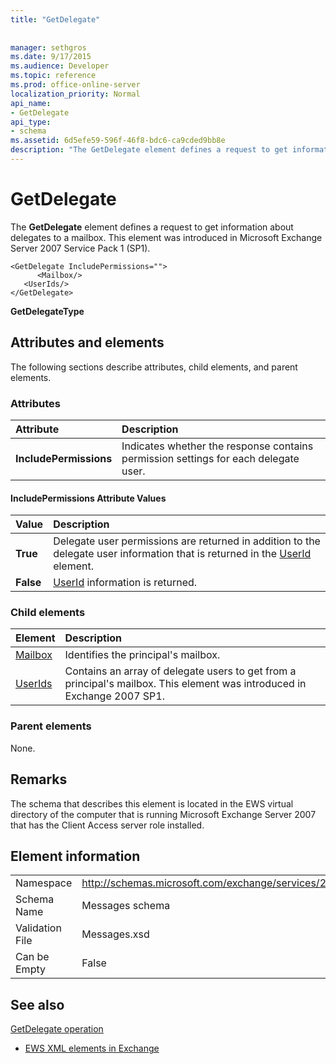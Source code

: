 ```yaml
---
title: "GetDelegate"
 
 
manager: sethgros
ms.date: 9/17/2015
ms.audience: Developer
ms.topic: reference
ms.prod: office-online-server
localization_priority: Normal
api_name:
- GetDelegate
api_type:
- schema
ms.assetid: 6d5efe59-596f-46f8-bdc6-ca9cded9bb8e
description: "The GetDelegate element defines a request to get information about delegates to a mailbox. This element was introduced in Microsoft Exchange Server 2007 Service Pack 1 (SP1)."
---
```


# GetDelegate

The **GetDelegate** element defines a request to get information about delegates to a mailbox. This element was introduced in Microsoft Exchange Server 2007 Service Pack 1 (SP1). 
  
```
<GetDelegate IncludePermissions="">
      <Mailbox/>
   <UserIds/>
</GetDelegate>
```

 **GetDelegateType**
## Attributes and elements

The following sections describe attributes, child elements, and parent elements.
  
### Attributes

|**Attribute**|**Description**|
|:-----|:-----|
|**IncludePermissions** <br/> |Indicates whether the response contains permission settings for each delegate user.  <br/> |
   
#### IncludePermissions Attribute Values

|**Value**|**Description**|
|:-----|:-----|
|**True** <br/> |Delegate user permissions are returned in addition to the delegate user information that is returned in the [UserId](userid.md) element.  <br/> |
|**False** <br/> |[UserId](userid.md) information is returned.  <br/> |
   
### Child elements

|**Element**|**Description**|
|:-----|:-----|
|[Mailbox](mailbox.md) <br/> |Identifies the principal's mailbox.  <br/> |
|[UserIds](userids.md) <br/> |Contains an array of delegate users to get from a principal's mailbox. This element was introduced in Exchange 2007 SP1.  <br/> |
   
### Parent elements

None.
  
## Remarks

The schema that describes this element is located in the EWS virtual directory of the computer that is running Microsoft Exchange Server 2007 that has the Client Access server role installed.
  
## Element information

|||
|:-----|:-----|
|Namespace  <br/> |http://schemas.microsoft.com/exchange/services/2006/messages  <br/> |
|Schema Name  <br/> |Messages schema  <br/> |
|Validation File  <br/> |Messages.xsd  <br/> |
|Can be Empty  <br/> |False  <br/> |
   
## See also



[GetDelegate operation](getdelegate-operation.md)


- [EWS XML elements in Exchange](ews-xml-elements-in-exchange.md)

